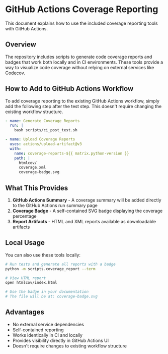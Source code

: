 # GitHub Actions Coverage Reporting

This document explains how to use the included coverage reporting tools with GitHub Actions.

## Overview

The repository includes scripts to generate code coverage reports and badges that work both locally and in CI environments. These tools provide a way to visualize code coverage without relying on external services like Codecov.

## How to Add to GitHub Actions Workflow

To add coverage reporting to the existing GitHub Actions workflow, simply add the following step after the test step. This doesn't require changing the existing workflow structure.

```yaml
- name: Generate Coverage Reports
  run: |
    bash scripts/ci_post_test.sh

- name: Upload Coverage Reports
  uses: actions/upload-artifact@v3
  with:
    name: coverage-reports-${{ matrix.python-version }}
    path: |
      htmlcov/
      coverage.xml
      coverage-badge.svg
```

## What This Provides

1. **GitHub Actions Summary** - A coverage summary will be added directly to the GitHub Actions run summary page
2. **Coverage Badge** - A self-contained SVG badge displaying the coverage percentage
3. **Report Artifacts** - HTML and XML reports available as downloadable artifacts

## Local Usage

You can also use these tools locally:

```bash
# Run tests and generate all reports with a badge
python -m scripts.coverage_report --term

# View HTML report
open htmlcov/index.html

# Use the badge in your documentation
# The file will be at: coverage-badge.svg
```

## Advantages

- No external service dependencies
- Self-contained reporting
- Works identically in CI and locally
- Provides visibility directly in GitHub Actions UI
- Doesn't require changes to existing workflow structure
